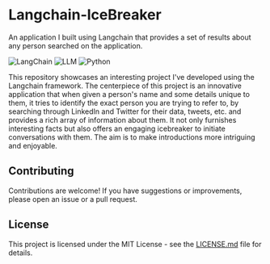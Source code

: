 # **Langchain-IceBreaker**
An application I built using Langchain that provides a set of results about any person searched on the application.

![LangChain](https://img.shields.io/badge/Langchain-Framework-orange.svg)
![LLM](https://img.shields.io/badge/API-LLM-green.svg)
![Python](https://img.shields.io/badge/Python-3.x-blue.svg)

This repository showcases an interesting project I've developed using the Langchain framework. The centerpiece of this project is an innovative application that when given a person's name and some details unique to them, it tries to identify the exact person you are trying to refer to, by searching through LinkedIn and Twitter for their data, tweets, etc. and provides a rich array of information about them. It not only furnishes interesting facts but also offers an engaging icebreaker to initiate conversations with them. The aim is to make introductions more intriguing and enjoyable.

## Contributing

Contributions are welcome! If you have suggestions or improvements, please open an issue or a pull request.

## License

This project is licensed under the MIT License - see the [LICENSE.md](LICENSE.md) file for details.
